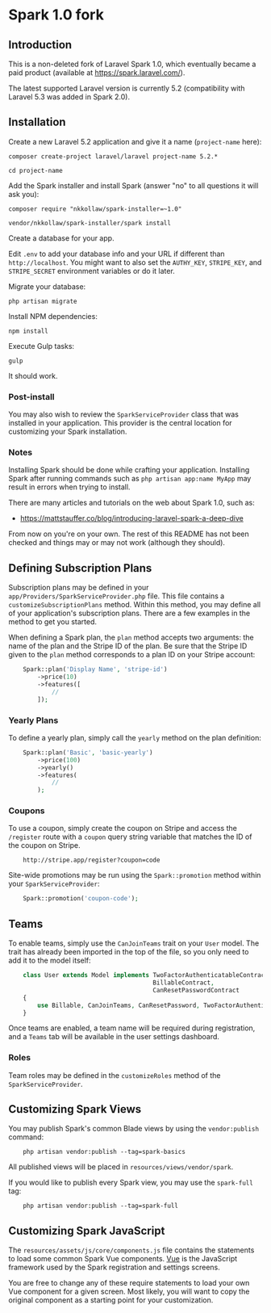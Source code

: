# Spark 1.0 fork

## Introduction

This is a non-deleted fork of Laravel Spark 1.0, which eventually became a paid product (available at https://spark.laravel.com/).

The latest supported Laravel version is currently 5.2 (compatibility with Laravel 5.3 was added in Spark 2.0).

## Installation

Create a new Laravel 5.2 application and give it a name (`project-name` here):

```
composer create-project laravel/laravel project-name 5.2.*

cd project-name
```

Add the Spark installer and install Spark (answer "no" to all questions it will ask you):

```
composer require "nkkollaw/spark-installer=~1.0"

vendor/nkkollaw/spark-installer/spark install
```

Create a database for your app.

Edit `.env` to add your database info and your URL if different than `http://localhost`. You might want to also set the `AUTHY_KEY`, `STRIPE_KEY`, and `STRIPE_SECRET` environment variables or do it later.

Migrate your database:

```
php artisan migrate
```

Install NPM dependencies:

```
npm install
```

Execute Gulp tasks:

```
gulp
```

It should work.

### Post-install

You may also wish to review the `SparkServiceProvider` class that was installed in your application. This provider is the central location for customizing your Spark installation.

### Notes

Installing Spark should be done while crafting your application. Installing Spark after running commands such as `php artisan app:name MyApp` may result in errors when trying to install.

There are many articles and tutorials on the web about Spark 1.0, such as:

- https://mattstauffer.co/blog/introducing-laravel-spark-a-deep-dive

From now on you're on your own. The rest of this README has not been checked and things may or may not work (although they should).

## Defining Subscription Plans

Subscription plans may be defined in your `app/Providers/SparkServiceProvider.php` file. This file contains a `customizeSubscriptionPlans` method. Within this method, you may define all of your application's subscription plans. There are a few examples in the method to get you started.

When defining a Spark plan, the `plan` method accepts two arguments: the name of the plan and the Stripe ID of the plan. Be sure that the Stripe ID given to the `plan` method corresponds to a plan ID on your Stripe account:
```php
	Spark::plan('Display Name', 'stripe-id')
		->price(10)
		->features([
			//
		]);
```

### Yearly Plans

To define a yearly plan, simply call the `yearly` method on the plan definition:
```php
	Spark::plan('Basic', 'basic-yearly')
		->price(100)
		->yearly()
		->features(
			//
		);
```
### Coupons

To use a coupon, simply create the coupon on Stripe and access the `/register` route with a `coupon` query string variable that matches the ID of the coupon on Stripe.

	    http://stripe.app/register?coupon=code

Site-wide promotions may be run using the `Spark::promotion` method within your `SparkServiceProvider`:
```php
	Spark::promotion('coupon-code');
```
## Teams

To enable teams, simply use the `CanJoinTeams` trait on your `User` model. The trait has already been imported in the top of the file, so you only need to add it to the model itself:
```php
	class User extends Model implements TwoFactorAuthenticatableContract,
	                                    BillableContract,
	                                    CanResetPasswordContract
	{
	    use Billable, CanJoinTeams, CanResetPassword, TwoFactorAuthenticatable;
	}
```
Once teams are enabled, a team name will be required during registration, and a `Teams` tab will be available in the user settings dashboard.

### Roles

Team roles may be defined in the `customizeRoles` method of the `SparkServiceProvider`.

<a name="customizing-spark-views"></a>
## Customizing Spark Views

You may publish Spark's common Blade views by using the `vendor:publish` command:

```
	php artisan vendor:publish --tag=spark-basics
```

All published views will be placed in `resources/views/vendor/spark`.

If you would like to publish every Spark view, you may use the `spark-full` tag:

```
	php artisan vendor:publish --tag=spark-full
```

## Customizing Spark JavaScript

The `resources/assets/js/core/components.js` file contains the statements to load some common Spark Vue components. [Vue](http://vuejs.org) is the JavaScript framework used by the Spark registration and settings screens.

You are free to change any of these require statements to load your own Vue component for a given screen. Most likely, you will want to copy the original component as a starting point for your customization.
